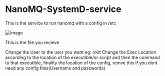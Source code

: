# NanoMQ-SystemD-service
This is the service to run nanomq with a config in /etc 

![image](https://github.com/user-attachments/assets/8a5e5134-50ce-40db-b894-5638d03bf1bf)


This is the file you recieve

Change the User to the user you want eg: root
Change the Exec Location according to the location of the executible/or script and then the command to that executible, finallty the location of the config, remve this if you dont need any config files(Usernams and passwords)
